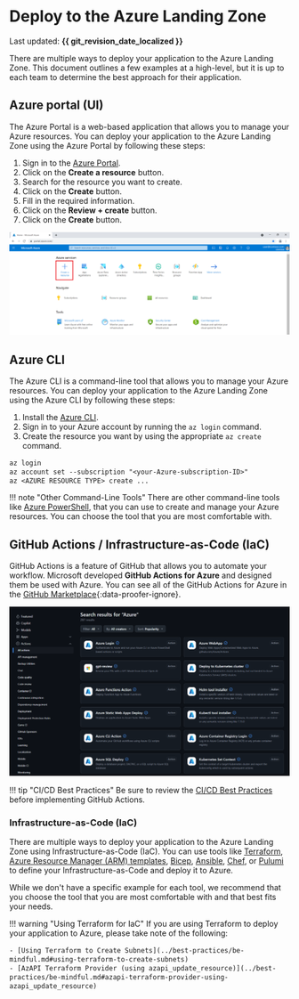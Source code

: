 # Deploy to the Azure Landing Zone

Last updated: **{{ git_revision_date_localized }}**

There are multiple ways to deploy your application to the Azure Landing Zone. This document outlines a few examples at a high-level, but it is up to each team to determine the best approach for their application.

## Azure portal (UI)

The Azure Portal is a web-based application that allows you to manage your Azure resources. You can deploy your application to the Azure Landing Zone using the Azure Portal by following these steps:

1. Sign in to the [Azure Portal](https://portal.azure.com/).
2. Click on the **Create a resource** button.
3. Search for the resource you want to create.
4. Click on the **Create** button.
5. Fill in the required information.
6. Click on the **Review + create** button.
7. Click on the **Create** button.

![Azure Portal](../images/azure-portal-create-resource.png "Azure Portal")

## Azure CLI

The Azure CLI is a command-line tool that allows you to manage your Azure resources. You can deploy your application to the Azure Landing Zone using the Azure CLI by following these steps:

1. Install the [Azure CLI](https://learn.microsoft.com/en-us/cli/azure/install-azure-cli).
2. Sign in to your Azure account by running the `az login` command.
3. Create the resource you want by using the appropriate `az create` command.

```azurecli
az login
az account set --subscription "<your-Azure-subscription-ID>"
az <AZURE RESOURCE TYPE> create ...
```

!!! note "Other Command-Line Tools"
    There are other command-line tools like [Azure PowerShell](https://learn.microsoft.com/en-us/powershell/azure/), that you can use to create and manage your Azure resources. You can choose the tool that you are most comfortable with.

## GitHub Actions / Infrastructure-as-Code (IaC)

GitHub Actions is a feature of GitHub that allows you to automate your workflow. Microsoft developed **GitHub Actions for Azure** and designed them be used with Azure. You can see all of the GitHub Actions for Azure in the [GitHub Marketplace](https://github.com/marketplace?query=Azure&type=actions){:data-proofer-ignore}.

![GitHub Actions for Azure](../images/azure-github-actions-marketplace.png "GitHub Actions for Azure")

!!! tip "CI/CD Best Practices"
    Be sure to review the [CI/CD Best Practices](../best-practices/ci-cd.md) before implementing GitHub Actions.

### Infrastructure-as-Code (IaC)

There are multiple ways to deploy your application to the Azure Landing Zone using Infrastructure-as-Code (IaC). You can use tools like [Terraform](https://www.terraform.io/), [Azure Resource Manager (ARM) templates](https://learn.microsoft.com/en-us/azure/azure-resource-manager/templates/), [Bicep](https://learn.microsoft.com/en-us/azure/azure-resource-manager/bicep/overview?tabs=bicep), [Ansible](https://learn.microsoft.com/en-us/azure/developer/ansible/overview), [Chef](https://learn.microsoft.com/en-us/azure/developer/chef/overview), or [Pulumi](https://devblogs.microsoft.com/devops/infrastructure-as-code-azure-python-wpulumi/) to define your Infrastructure-as-Code and deploy it to Azure.

While we don't have a specific example for each tool, we recommend that you choose the tool that you are most comfortable with and that best fits your needs.

!!! warning "Using Terraform for IaC"
    If you are using Terraform to deploy your application to Azure, please take note of the following:

    - [Using Terraform to Create Subnets](../best-practices/be-mindful.md#using-terraform-to-create-subnets)
    - [AzAPI Terraform Provider (using azapi_update_resource)](../best-practices/be-mindful.md#azapi-terraform-provider-using-azapi_update_resource)
